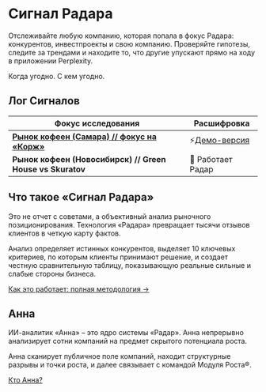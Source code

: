 # Сигнал Радара

Отслеживайте любую компанию, которая попала в фокус Радара: конкурентов, инвестпроекты и свою компанию. Проверяйте гипотезы, следите за трендами и находите то, что другие упускают прямо на ходу в приложении Perplexity.

Когда угодно. С кем угодно.

## Лог Сигналов

| Фокус исследования                                                                             | Расшифровка                |
| ---------------------------------------------------------------------------------------------- | -------------------------- |
| [**Рынок кофеен (Самара) // фокус на «Корж»**](/radar/signal/coffee-points-smr-2025/dashboard) | ⚡️[Демо-версия](/radar/signal/coffee-points-smr-2025/review) |
| **Рынок кофеен (Новосибирск) // Green House vs Skuratov**                                      | 🔎 Работает Радар          |


## Что такое «Сигнал Радара»
Это не отчет с советами, а объективный анализ рыночного позиционирования. Технология «Радара» превращает тысячи отзывов клиентов в четкую карту фактов.

Анализ определяет истинных конкурентов, выделяет 10 ключевых критериев, по которым клиенты принимают решение, и создает честную сравнительную таблицу, показывающую реальные сильные и слабые стороны бизнеса.

[Как это работает: полная методология →](/radar/signal/how-it-works)

## Анна

ИИ-аналитик «Анна» – это ядро системы «Радар». Анна непрерывно анализирует сотни компаний на предмет скрытого потенциала роста. 

Анна сканирует публичное поле компаний, находит структурные разрывы и точки роста, и далее связывает с командой Модуля Роста®.

[Кто Анна?](/radar/who-is-anna)
